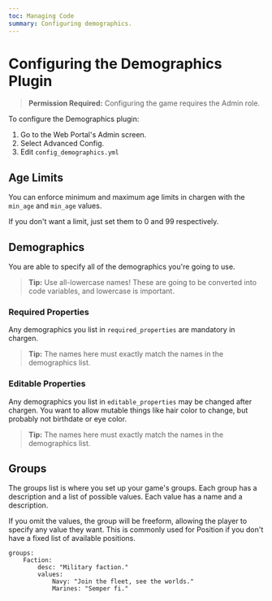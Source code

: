 ```yaml
---
toc: Managing Code
summary: Configuring demographics.
---
```

# Configuring the Demographics Plugin

> **Permission Required:** Configuring the game requires the Admin role.

To configure the Demographics plugin:

1. Go to the Web Portal's Admin screen.  
2. Select Advanced Config.
3. Edit `config_demographics.yml`

## Age Limits

You can enforce minimum and maximum age limits in chargen with the `min_age` and `min_age` values.

If you don't want a limit, just set them to 0 and 99 respectively.

## Demographics

You are able to specify all of the demographics you're going to use.  

> **Tip:** Use all-lowercase names!  These are going to be converted into code variables, and lowercase is important.
 
### Required Properties

Any demographics you list in `required_properties` are mandatory in chargen.  

> **Tip:** The names here must exactly match the names in the demographics list.

### Editable Properties

Any demographics you list in `editable_properties` may be changed after chargen.  You want to allow mutable things like hair color to change, but probably not birthdate or eye color.

> **Tip:** The names here must exactly match the names in the demographics list.

## Groups

The groups list is where you set up your game's groups.  Each group has a description and a list of possible values.  Each value has a name and a description.

If you omit the values, the group will be freeform, allowing the player to specify any value they want.  This is commonly used for Position if you don't have a fixed list of available positions.

    groups:
        Faction:
            desc: "Military faction."
            values:
                Navy: "Join the fleet, see the worlds."
                Marines: "Semper fi."



